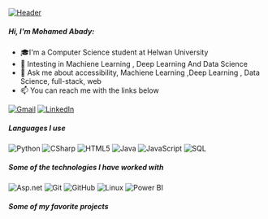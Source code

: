 [![Header](https://github.com/MohamedAbady01/MohamedAbady01/raw/master/profile.gif)](https://www.adamalston.com/)

##### Hi, I'm Mohamed Abady:

- 🎓I'm a Computer Science student at Helwan University 
- :test_tube: Intesting in Machiene Learning , Deep Learning  And Data Science 
- :speech_balloon: Ask me about accessibility, Machiene Learning ,Deep Learning , Data Science, full-stack, web
- :mailbox: You can reach me with the links below


[![Gmail](https://img.shields.io/badge/-GMAIL-D14836?style=for-the-badge&logo=gmail&logoColor=white)](moelsayed862001@gmail.com)
[![LinkedIn](https://img.shields.io/badge/-LINKEDIN-0077B5?style=for-the-badge&logo=linkedin&logoColor=white)]([[https://www.linkedin.com/in/adammalston/](https://www.linkedin.com/in/mohamed-abady-105660223)](https://www.linkedin.com/in/mohamed-abady-105660223))


##### Languages I use
![Python](https://img.shields.io/badge/-Python-000000?style=flat&logo=python)
![CSharp](https://img.shields.io/badge/-C#-000000?style=flat&logo=c)
![HTML5](https://img.shields.io/badge/-HTML5-000000?style=flat&logo=html5)
![Java](https://img.shields.io/badge/-Java-000000?style=flat&logo=java)
![JavaScript](https://img.shields.io/badge/-JavaScript-000000?style=flat&logo=javascript)
![SQL](https://img.shields.io/badge/-SQL-000000?style=flat&logo=postgresql)

##### Some of the technologies I have worked with
![Asp.net](https://img.shields.io/badge/-Asp.net-222222?style=flat&logo=git&logoColor=F05032)
![Git](https://img.shields.io/badge/-Git-222222?style=flat&logo=git&logoColor=F05032)
![GitHub](https://img.shields.io/badge/-GitHub-222222?style=flat&logo=github&logoColor=181717)
![Linux](https://img.shields.io/badge/-Linux-222222?style=flat&logo=linux&logoColor=FCC624)
![Power BI ](https://img.shields.io/badge/-PowerBI-222222?style=flat&logo=github&logoColor=181717)

##### Some of my favorite projects



